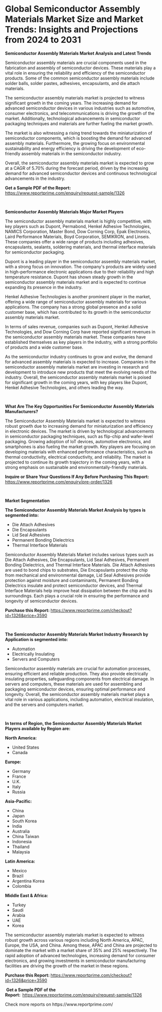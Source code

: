 <p><h1>Global Semiconductor Assembly Materials Market Size and Market Trends: Insights and Projections from 2024 to 2031</h1></p><p><strong>Semiconductor Assembly Materials Market Analysis and Latest Trends</strong></p>
<p><p>Semiconductor assembly materials are crucial components used in the fabrication and assembly of semiconductor devices. These materials play a vital role in ensuring the reliability and efficiency of the semiconductor products. Some of the common semiconductor assembly materials include solder balls, solder pastes, adhesives, encapsulants, and die attach materials.</p><p>The semiconductor assembly materials market is projected to witness significant growth in the coming years. The increasing demand for advanced semiconductor devices in various industries such as automotive, consumer electronics, and telecommunications is driving the growth of the market. Additionally, technological advancements in semiconductor packaging techniques and materials are further fueling the market growth.</p><p>The market is also witnessing a rising trend towards the miniaturization of semiconductor components, which is boosting the demand for advanced assembly materials. Furthermore, the growing focus on environmental sustainability and energy efficiency is driving the development of eco-friendly assembly materials in the semiconductor industry.</p><p>Overall, the semiconductor assembly materials market is expected to grow at a CAGR of 5.70% during the forecast period, driven by the increasing demand for advanced semiconductor devices and continuous technological advancements in the industry.</p></p>
<p><strong>Get a Sample PDF of the Report:&nbsp;</strong> <a href="https://www.reportprime.com/enquiry/request-sample/1326">https://www.reportprime.com/enquiry/request-sample/1326</a></p>
<p>&nbsp;</p>
<p><strong>Semiconductor Assembly Materials Major Market Players</strong></p>
<p><p>The semiconductor assembly materials market is highly competitive, with key players such as Dupont, Permabond, Henkel Adhesive Technologies, NAMICS Corporation, Master Bond, Dow Corning Corp, Epak Electronics, Laird Performance Materials, Boyd Corporation, SEMIKRON, and Linseis. These companies offer a wide range of products including adhesives, encapsulants, sealants, soldering materials, and thermal interface materials for semiconductor packaging.</p><p>Dupont is a leading player in the semiconductor assembly materials market, with a strong focus on innovation. The company's products are widely used in high-performance electronic applications due to their reliability and high temperature resistance. Dupont has shown steady growth in the semiconductor assembly materials market and is expected to continue expanding its presence in the industry.</p><p>Henkel Adhesive Technologies is another prominent player in the market, offering a wide range of semiconductor assembly materials for various applications. The company has a strong global presence and a solid customer base, which has contributed to its growth in the semiconductor assembly materials market.</p><p>In terms of sales revenue, companies such as Dupont, Henkel Adhesive Technologies, and Dow Corning Corp have reported significant revenues in the semiconductor assembly materials market. These companies have established themselves as key players in the industry, with a strong portfolio of products and a wide customer base.</p><p>As the semiconductor industry continues to grow and evolve, the demand for advanced assembly materials is expected to increase. Companies in the semiconductor assembly materials market are investing in research and development to introduce new products that meet the evolving needs of the industry. Overall, the semiconductor assembly materials market is poised for significant growth in the coming years, with key players like Dupont, Henkel Adhesive Technologies, and others leading the way.</p></p>
<p>&nbsp;</p>
<p><strong>What Are The Key Opportunities For Semiconductor Assembly Materials Manufacturers?</strong></p>
<p><p>The Semiconductor Assembly Materials market is expected to witness robust growth due to increasing demand for miniaturization and efficiency in electronic devices. The market is driven by technological advancements in semiconductor packaging techniques, such as flip-chip and wafer-level packaging. Growing adoption of IoT devices, automotive electronics, and smartphones is also fueling the market growth. Key players are focusing on developing materials with enhanced performance characteristics, such as thermal conductivity, electrical conductivity, and reliability. The market is projected to continue its growth trajectory in the coming years, with a strong emphasis on sustainable and environmentally-friendly materials.</p></p>
<p><strong>Inquire or Share Your Questions If Any Before Purchasing This Report:</strong> <a href="https://www.reportprime.com/enquiry/pre-order/1326">https://www.reportprime.com/enquiry/pre-order/1326</a></p>
<p>&nbsp;</p>
<p><strong>Market Segmentation</strong></p>
<p><strong>The Semiconductor Assembly Materials Market Analysis by types is segmented into:</strong></p>
<p><ul><li>Die Attach Adhesives</li><li>Die Encapsulants</li><li>Lid Seal Adhesives</li><li>Permanent Bonding Dielectrics</li><li>Thermal Interface Materials</li></ul></p>
<p><p>Semiconductor Assembly Materials Market includes various types such as Die Attach Adhesives, Die Encapsulants, Lid Seal Adhesives, Permanent Bonding Dielectrics, and Thermal Interface Materials. Die Attach Adhesives are used to bond chips to substrates, Die Encapsulants protect the chip from mechanical and environmental damage, Lid Seal Adhesives provide protection against moisture and contaminants, Permanent Bonding Dielectrics insulate and protect semiconductor devices, and Thermal Interface Materials help improve heat dissipation between the chip and its surroundings. Each plays a crucial role in ensuring the performance and longevity of semiconductor devices.</p></p>
<p><strong>Purchase this Report:&nbsp;</strong><a href="https://www.reportprime.com/checkout?id=1326&price=3590">https://www.reportprime.com/checkout?id=1326&price=3590</a></p>
<p>&nbsp;</p>
<p><strong>The Semiconductor Assembly Materials Market Industry Research by Application is segmented into:</strong></p>
<p><ul><li>Automation</li><li>Electrically Insulating</li><li>Servers and Computers</li></ul></p>
<p><p>Semiconductor assembly materials are crucial for automation processes, ensuring efficient and reliable production. They also provide electrically insulating properties, safeguarding components from electrical damage. In servers and computers, these materials are used for assembling and packaging semiconductor devices, ensuring optimal performance and longevity. Overall, the semiconductor assembly materials market plays a vital role in various applications, including automation, electrical insulation, and the servers and computers market.</p></p>
<p>&nbsp;</p>
<p><strong>In terms of Region, the Semiconductor Assembly Materials Market Players available by Region are:</strong></p>
<p>
    <p> <strong> North America: </strong>
        <ul>
            <li>United States</li>
            <li>Canada</li>
        </ul>
        </p> 
    <p> <strong> Europe: </strong>
        <ul>
            <li>Germany</li>
            <li>France</li>
            <li>U.K.</li>
            <li>Italy</li>
            <li>Russia</li>
        </ul>
        </p> 
    <p> <strong> Asia-Pacific: </strong>
        <ul>
            <li>China</li>
            <li>Japan</li>
            <li>South Korea</li>
            <li>India</li>
            <li>Australia</li>
            <li>China Taiwan</li>
            <li>Indonesia</li>
            <li>Thailand</li>
            <li>Malaysia</li>
        </ul>
        </p> 
    <p> <strong> Latin America: </strong>
        <ul>
            <li>Mexico</li>
            <li>Brazil</li>
            <li>Argentina Korea</li>
            <li>Colombia</li>
        </ul>
        </p> 
    <p> <strong> Middle East & Africa: </strong>
        <ul>
            <li>Turkey</li>
            <li>Saudi</li>
            <li>Arabia</li>
            <li>UAE</li>
            <li>Korea</li>
        </ul>
    </p>
    </p>
<p><p>The semiconductor assembly materials market is expected to witness robust growth across various regions including North America, APAC, Europe, the USA, and China. Among these, APAC and China are projected to dominate the market with a market share of 35% and 25% respectively. The rapid adoption of advanced technologies, increasing demand for consumer electronics, and growing investments in semiconductor manufacturing facilities are driving the growth of the market in these regions.</p></p>
<p><strong>Purchase this Report: </strong><a href="https://www.reportprime.com/checkout?id=1326&price=3590">https://www.reportprime.com/checkout?id=1326&price=3590</a></p>
<p>&nbsp;<strong>Get a Sample PDF of the Report:&nbsp;&nbsp;</strong><a href="https://www.reportprime.com/enquiry/request-sample/1326">https://www.reportprime.com/enquiry/request-sample/1326</a></p>
<p><strong></strong></p>
<p>Check more reports on https://www.reportprime.com/</p>